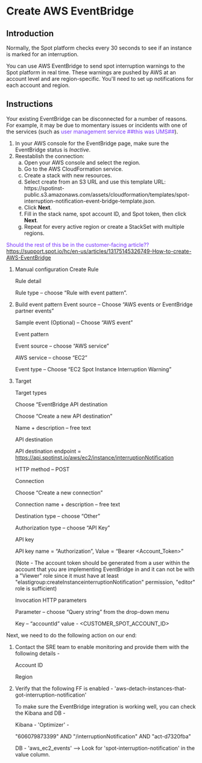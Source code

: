<meta name="robots" content="noindex">

# Create AWS EventBridge

## Introduction

Normally, the Spot platform checks every 30 seconds to see if an instance is marked for an interruption.

You can use AWS EventBridge to send spot interruption warnings to the Spot platform in real time. These warnings are pushed by AWS at an account level and are region-specific. You'll need to set up notifications for each account and region.

## Instructions

Your existing EventBridge can be disconnected for a number of reasons. For example, it may be due to momentary issues or incidents with one of the services (such as <font color='#7632FE'>user management service ##this was UMS##</font>).

1. In your AWS console for the EventBridge page, make sure the EventBridge status is <i>Inactive</i>.
2. Reestablish the connection:
   <ol style="list-style-type: lower-alpha;">
     <li>Open your AWS console and select the region.</li>
     <li>Go to the AWS CloudFormation service.</li>
     <li>Create a stack with new resources.</li>
     <li>Select create from an S3 URL and use this template URL: https://spotinst-public.s3.amazonaws.com/assets/cloudformation/templates/spot-interruption-notification-event-bridge-template.json.</li>
     <li>Click <b>Next</b>.</li>
     <li>Fill in the stack name, spot account ID, and Spot token, then click <b>Next</b>.</li>
     <li>Repeat for every active region or create a StackSet with multiple regions.</li>
   </ol>

<font color='#7632FE'>Should the rest of this be in the customer-facing article??</font>
https://support.spot.io/hc/en-us/articles/13175145326749-How-to-create-AWS-EventBridge

1. Manual configuration
   Create Rule

   Rule detail

   Rule type – choose “Rule with event pattern”.

2. Build event pattern
   Event source – Choose “AWS events or EventBridge partner events”

   Sample event (Optional) – Choose “AWS event”

   Event pattern

   Event source – choose “AWS service”

   AWS service – choose “EC2”

   Event type – Choose “EC2 Spot Instance Interruption Warning”

3. Target

   Target types

   Choose “EventBridge API destination

   Choose “Create a new API destination”

   Name + description – free text

   API destination

   API destination endpoint = https://api.spotinst.io/aws/ec2/instance/interruptionNotification

   HTTP method – POST

   Connection

   Choose “Create a new connection”

   Connection name + description – free text

   Destination type – choose “Other”

   Authorization type – choose “API Key”

   API key

   API key name = “Authorization”, Value = “Bearer <Account_Token>”

   (Note - The account token should be generated from a user within the account that you are implementing EventBridge in and it can not be with a "Viewer" role since it must have at least "elastigroup:createInstanceinterruptionNotification" permission, "editor" role is sufficient)

   Invocation HTTP parameters

   Parameter – choose “Query string” from the drop-down menu

   Key – “accountId” value - <CUSTOMER_SPOT_ACCOUNT_ID>

Next, we need to do the following action on our end:

1. Contact the SRE team to enable monitoring and provide them with the following details -

   Account ID

   Region

2. Verify that the following FF is enabled -
   'aws-detach-instances-that-got-interruption-notification'

   To make sure the EventBridge integration is working well, you can check the Kibana and DB -

   Kibana - 'Optimizer' -

   "606079873399" AND "/interruptionNotification" AND "act-d7320fba"

   DB - 'aws_ec2_events' --> Look for 'spot-interruption-notification' in the value column.

</font>
